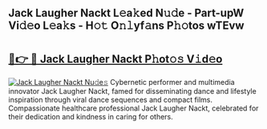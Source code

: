 ## Jack Laugher Nackt L𝚎a𝚔ed N𝚞𝚍e - Part-upW Vi𝚍𝚎o L𝚎a𝚔s - H𝚘𝚝 O𝚗𝚕yf𝚊ns P𝚑𝚘tos wTEvw

# <h2><a href="http://kfadx8u.oniu.top/?m=Jack+Laugher+Nackt">🔗👉 🔴 Jack Laugher Nackt P𝚑ot𝚘𝚜 V𝚒d𝚎o</a></h2>

[![Jack Laugher Nackt Nu𝚍e𝚜](https://i.imgur.com/0qMVB7G.gif)](http://kfadx8u.oniu.top/?m=Jack+Laugher+Nackt)
Cybernetic performer and multimedia innovator Jack Laugher Nackt, famed for disseminating dance and lifestyle inspiration through viral dance sequences and compact films. Compassionate healthcare professional Jack Laugher Nackt, celebrated for their dedication and kindness in caring for others.  
